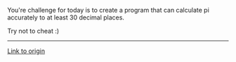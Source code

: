 You're challenge for today is to create a program that can calculate pi accurately to at least 30 decimal places. 

Try not to cheat :)

---

[Link to origin](https://www.reddit.com/r/dailyprogrammer/pp53w)